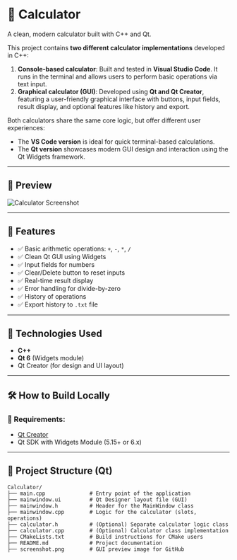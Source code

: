 # 🧮 Calculator

A clean, modern calculator built with C++ and Qt.  

This project contains **two different calculator implementations** developed in C++:

1. **Console-based calculator**: Built and tested in **Visual Studio Code**. It runs in the terminal and allows users to perform basic operations via text input.
2. **Graphical calculator (GUI)**: Developed using **Qt and Qt Creator**, featuring a user-friendly graphical interface with buttons, input fields, result display, and optional features like history and export.

Both calculators share the same core logic, but offer different user experiences:  
- The **VS Code version** is ideal for quick terminal-based calculations.  
- The **Qt version** showcases modern GUI design and interaction using the Qt Widgets framework.

---

## 📸 Preview

![Calculator Screenshot](Calculator_Qt/calculator.png) 

---

## 🚀 Features

- ✅ Basic arithmetic operations: `+`, `-`, `*`, `/`
- ✅ Clean Qt GUI using Widgets
- ✅ Input fields for numbers
- ✅ Clear/Delete button to reset inputs
- ✅ Real-time result display
- ✅ Error handling for divide-by-zero
- ✅ History of operations
- ✅ Export history to `.txt` file

---

## 🧠 Technologies Used

- **C++**
- **Qt 6** (Widgets module)
- Qt Creator (for design and UI layout)

---

## 🛠 How to Build Locally

### 🔧 Requirements:
- [Qt Creator](https://www.qt.io/download)
- Qt SDK with Widgets Module (5.15+ or 6.x)

---

## 📁 Project Structure (Qt)

```text
Calculator/
├── main.cpp              # Entry point of the application
├── mainwindow.ui         # Qt Designer layout file (GUI)
├── mainwindow.h          # Header for the MainWindow class
├── mainwindow.cpp        # Logic for the calculator (slots, operations)
├── calculator.h          # (Optional) Separate calculator logic class
├── calculator.cpp        # (Optional) Calculator class implementation
├── CMakeLists.txt        # Build instructions for CMake users
├── README.md             # Project documentation
├── screenshot.png        # GUI preview image for GitHub

